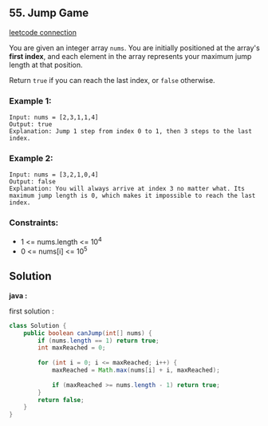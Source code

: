 ## 55. Jump Game

[leetcode connection](https://leetcode.com/problems/jump-game/)

You are given an integer array `nums`. You are initially positioned at the array's **first index**, and each element in the array represents your maximum jump length at that position.

Return `true` if you can reach the last index, or `false` otherwise.

### Example 1:
```
Input: nums = [2,3,1,1,4]
Output: true
Explanation: Jump 1 step from index 0 to 1, then 3 steps to the last index.
```

### Example 2:
```
Input: nums = [3,2,1,0,4]
Output: false
Explanation: You will always arrive at index 3 no matter what. Its maximum jump length is 0, which makes it impossible to reach the last index.
```

### Constraints:

* 1 <= nums.length <= 10<sup>4</sup>
* 0 <= nums[i] <= 10<sup>5</sup>

## Solution

**java :**

first solution :
```java
class Solution {
    public boolean canJump(int[] nums) {
        if (nums.length == 1) return true;
        int maxReached = 0;
        
        for (int i = 0; i <= maxReached; i++) {
            maxReached = Math.max(nums[i] + i, maxReached);
            
            if (maxReached >= nums.length - 1) return true;
        }
        return false;
    }
}
```